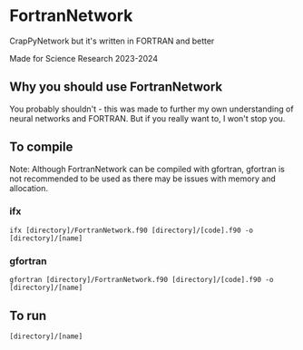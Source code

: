 # FortranNetwork

CrapPyNetwork but it's written in FORTRAN and better

Made for Science Research 2023-2024

## Why you should use FortranNetwork

You probably shouldn't - this was made to further my own understanding of neural networks and FORTRAN. But if you really want to, I won't stop you.

## To compile

Note: Although FortranNetwork can be compiled with gfortran, gfortran is not recommended to be used as there may be issues with memory and allocation.

### ifx

    ifx [directory]/FortranNetwork.f90 [directory]/[code].f90 -o [directory]/[name]

### gfortran

    gfortran [directory]/FortranNetwork.f90 [directory]/[code].f90 -o [directory]/[name]

## To run

    [directory]/[name]
